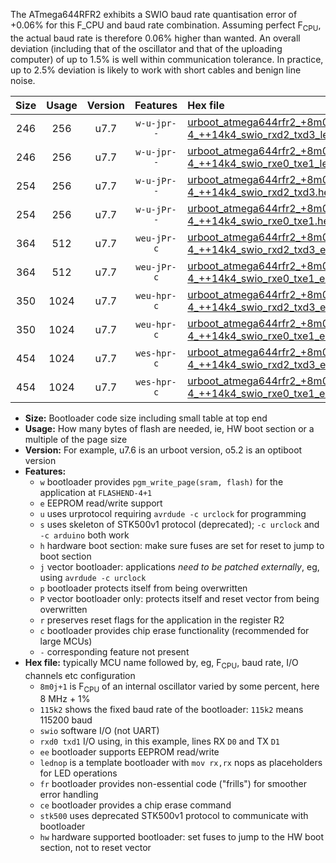 The ATmega644RFR2 exhibits a SWIO baud rate quantisation error of +0.06% for this F_CPU and baud rate combination. Assuming perfect F<sub>CPU</sub>, the actual baud rate is therefore 0.06% higher than wanted. An overall deviation (including that of the oscillator and that of the uploading computer) of up to 1.5% is well within communication tolerance. In practice, up to 2.5% deviation is likely to work with short cables and benign line noise.

|Size|Usage|Version|Features|Hex file|
|:-:|:-:|:-:|:-:|:--|
|246|256|u7.7|`w-u-jpr--`|[urboot_atmega644rfr2_+8m0e-4_++14k4_swio_rxd2_txd3_lednop.hex](https://raw.githubusercontent.com/stefanrueger/urboot.hex/main/mcus/atmega644rfr2/internal_oscillator/fcpu_+8m0e-4/br_++14k4/urboot_atmega644rfr2_+8m0e-4_++14k4_swio_rxd2_txd3_lednop.hex)|
|246|256|u7.7|`w-u-jpr--`|[urboot_atmega644rfr2_+8m0e-4_++14k4_swio_rxe0_txe1_lednop.hex](https://raw.githubusercontent.com/stefanrueger/urboot.hex/main/mcus/atmega644rfr2/internal_oscillator/fcpu_+8m0e-4/br_++14k4/urboot_atmega644rfr2_+8m0e-4_++14k4_swio_rxe0_txe1_lednop.hex)|
|254|256|u7.7|`w-u-jPr--`|[urboot_atmega644rfr2_+8m0e-4_++14k4_swio_rxd2_txd3.hex](https://raw.githubusercontent.com/stefanrueger/urboot.hex/main/mcus/atmega644rfr2/internal_oscillator/fcpu_+8m0e-4/br_++14k4/urboot_atmega644rfr2_+8m0e-4_++14k4_swio_rxd2_txd3.hex)|
|254|256|u7.7|`w-u-jPr--`|[urboot_atmega644rfr2_+8m0e-4_++14k4_swio_rxe0_txe1.hex](https://raw.githubusercontent.com/stefanrueger/urboot.hex/main/mcus/atmega644rfr2/internal_oscillator/fcpu_+8m0e-4/br_++14k4/urboot_atmega644rfr2_+8m0e-4_++14k4_swio_rxe0_txe1.hex)|
|364|512|u7.7|`weu-jPr-c`|[urboot_atmega644rfr2_+8m0e-4_++14k4_swio_rxd2_txd3_ee_lednop_fr_ce.hex](https://raw.githubusercontent.com/stefanrueger/urboot.hex/main/mcus/atmega644rfr2/internal_oscillator/fcpu_+8m0e-4/br_++14k4/urboot_atmega644rfr2_+8m0e-4_++14k4_swio_rxd2_txd3_ee_lednop_fr_ce.hex)|
|364|512|u7.7|`weu-jPr-c`|[urboot_atmega644rfr2_+8m0e-4_++14k4_swio_rxe0_txe1_ee_lednop_fr_ce.hex](https://raw.githubusercontent.com/stefanrueger/urboot.hex/main/mcus/atmega644rfr2/internal_oscillator/fcpu_+8m0e-4/br_++14k4/urboot_atmega644rfr2_+8m0e-4_++14k4_swio_rxe0_txe1_ee_lednop_fr_ce.hex)|
|350|1024|u7.7|`weu-hpr-c`|[urboot_atmega644rfr2_+8m0e-4_++14k4_swio_rxd2_txd3_ee_lednop_fr_ce_hw.hex](https://raw.githubusercontent.com/stefanrueger/urboot.hex/main/mcus/atmega644rfr2/internal_oscillator/fcpu_+8m0e-4/br_++14k4/urboot_atmega644rfr2_+8m0e-4_++14k4_swio_rxd2_txd3_ee_lednop_fr_ce_hw.hex)|
|350|1024|u7.7|`weu-hpr-c`|[urboot_atmega644rfr2_+8m0e-4_++14k4_swio_rxe0_txe1_ee_lednop_fr_ce_hw.hex](https://raw.githubusercontent.com/stefanrueger/urboot.hex/main/mcus/atmega644rfr2/internal_oscillator/fcpu_+8m0e-4/br_++14k4/urboot_atmega644rfr2_+8m0e-4_++14k4_swio_rxe0_txe1_ee_lednop_fr_ce_hw.hex)|
|454|1024|u7.7|`wes-hpr-c`|[urboot_atmega644rfr2_+8m0e-4_++14k4_swio_rxd2_txd3_ee_lednop_fr_ce_stk500_hw.hex](https://raw.githubusercontent.com/stefanrueger/urboot.hex/main/mcus/atmega644rfr2/internal_oscillator/fcpu_+8m0e-4/br_++14k4/urboot_atmega644rfr2_+8m0e-4_++14k4_swio_rxd2_txd3_ee_lednop_fr_ce_stk500_hw.hex)|
|454|1024|u7.7|`wes-hpr-c`|[urboot_atmega644rfr2_+8m0e-4_++14k4_swio_rxe0_txe1_ee_lednop_fr_ce_stk500_hw.hex](https://raw.githubusercontent.com/stefanrueger/urboot.hex/main/mcus/atmega644rfr2/internal_oscillator/fcpu_+8m0e-4/br_++14k4/urboot_atmega644rfr2_+8m0e-4_++14k4_swio_rxe0_txe1_ee_lednop_fr_ce_stk500_hw.hex)|

- **Size:** Bootloader code size including small table at top end
- **Usage:** How many bytes of flash are needed, ie, HW boot section or a multiple of the page size
- **Version:** For example, u7.6 is an urboot version, o5.2 is an optiboot version
- **Features:**
  + `w` bootloader provides `pgm_write_page(sram, flash)` for the application at `FLASHEND-4+1`
  + `e` EEPROM read/write support
  + `u` uses urprotocol requiring `avrdude -c urclock` for programming
  + `s` uses skeleton of STK500v1 protocol (deprecated); `-c urclock` and `-c arduino` both work
  + `h` hardware boot section: make sure fuses are set for reset to jump to boot section
  + `j` vector bootloader: applications *need to be patched externally*, eg, using `avrdude -c urclock`
  + `p` bootloader protects itself from being overwritten
  + `P` vector bootloader only: protects itself and reset vector from being overwritten
  + `r` preserves reset flags for the application in the register R2
  + `c` bootloader provides chip erase functionality (recommended for large MCUs)
  + `-` corresponding feature not present
- **Hex file:** typically MCU name followed by, eg, F<sub>CPU</sub>, baud rate, I/O channels etc configuration
  + `8m0j+1` is F<sub>CPU</sub> of an internal oscillator varied by some percent, here 8 MHz + 1%
  + `115k2` shows the fixed baud rate of the bootloader: `115k2` means 115200 baud
  + `swio` software I/O (not UART)
  + `rxd0 txd1` I/O using, in this example, lines RX `D0` and TX `D1`
  + `ee` bootloader supports EEPROM read/write
  + `lednop` is a template bootloader with `mov rx,rx` nops as placeholders for LED operations
  + `fr` bootloader provides non-essential code ("frills") for smoother error handling
  + `ce` bootloader provides a chip erase command
  + `stk500` uses deprecated STK500v1 protocol to communicate with bootloader
  + `hw` hardware supported bootloader: set fuses to jump to the HW boot section, not to reset vector

